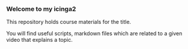 ### Welcome to my icinga2

This repository holds course materials for the title.

You will find useful scripts, markdown files which are related to a given video that explains a topic.
